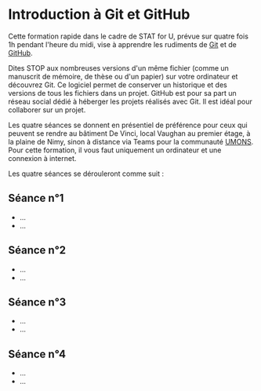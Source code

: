 # Introduction à Git et GitHub

Cette formation rapide dans le cadre de STAT for U, prévue sur quatre fois 1h pendant l'heure du midi, vise à apprendre les rudiments de [Git](https://git-scm.com/) et de [GitHub](https://github.com/). 

Dites STOP aux nombreuses versions d'un même fichier (comme un manuscrit de mémoire, de thèse ou d'un papier) sur votre ordinateur et découvrez Git. Ce logiciel permet de conserver un historique et des versions de tous les fichiers dans un projet. GitHub est pour sa part un réseau social dédié à héberger les projets réalisés avec Git. Il est idéal pour collaborer sur un projet.

Les quatre séances se donnent en présentiel de préférence pour ceux qui peuvent se rendre au bâtiment De Vinci, local Vaughan au premier étage, à la plaine de Nimy, sinon à distance via Teams pour la communauté [UMONS](https://web.umons.ac.be/fr/). Pour cette formation, il vous faut uniquement un ordinateur et une connexion à internet.

Les quatre séances se dérouleront comme suit : 

## Séance n°1

- ...
- ...

## Séance n°2

- ...
- ...

## Séance n°3

- ...
- ...

## Séance n°4

- ...
- ...